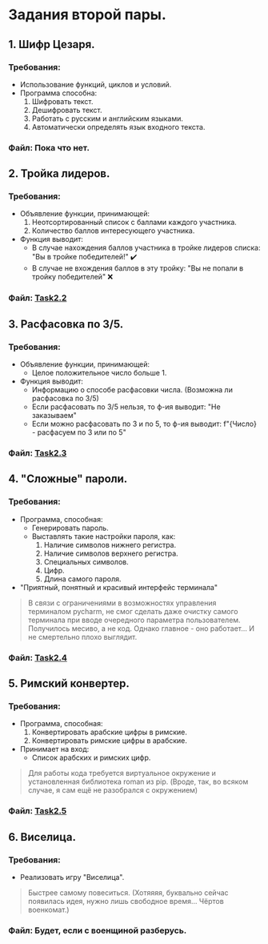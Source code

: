 # Задания второй пары.
## 1. Шифр Цезаря.
### Требования:
- Использование функций, циклов и условий.
- Программа способна:
  1. Шифровать текст.
  2. Дешифровать текст.
  3. Работать с русским и английским языками.
  4. Автоматически определять язык входного текста.
### Файл: Пока что нет.

## 2. Тройка лидеров.
### Требования:
- Объявление функции, принимающей:
  1. Неотсортированный список с баллами каждого участника.
  2. Количество баллов интересующего участника.
- Функция выводит:
  - В случае нахождения баллов участника в тройке лидеров списка:
"Вы в тройке победителей!" ✔️
  - В случае не вхождения баллов в эту тройку:
"Вы не попали в тройку победителей" :x:

### Файл: [Task2.2](https://github.com/BozakGAD/A_bit_of_prog_1_sem/blob/main/source/2_pair/Task2.2.py)

## 3. Расфасовка по 3/5.
### Требования:
- Объявление функции, принимающей:
  - Целое положительное число больше 1.
- Функция выводит:
  - Информацию о способе расфасовки числа. (Возможна ли расфасовка по 3/5)
  - Если расфасовать по 3/5 нельзя, то ф-ия выводит: "Не заказываем"
  - Если можно расфасовать по 3 и по 5, то ф-ия выводит: f"{Число} - расфасуем по 3 или по 5"

### Файл: [Task2.3](https://github.com/BozakGAD/A_bit_of_prog_1_sem/blob/main/source/2_pair/Task2.3.py)
## 4. "Сложные" пароли.
### Требования:
- Программа, способная:
  - Генерировать пароль.
  - Выставлять такие настройки пароля, как:
    1. Наличие символов нижнего регистра.
    2. Наличие символов верхнего регистра.
    3. Специальных символов.
    4. Цифр.
    5. Длина самого пароля.
- "Приятный, понятный и красивый интерфейс терминала"
> В связи с ограничениями в возможностях управления терминалом pycharm, не смог сделать даже очистку самого терминала при вводе очередного параметра пользователем. Получилось месиво, а не код. Однако главное - оно работает... И не смертельно плохо выглядит.

### Файл: [Task2.4](https://github.com/BozakGAD/A_bit_of_prog_1_sem/blob/main/source/2_pair/Task2.4.py)
## 5. Римский конвертер.
### Требования:
- Программа, способная:
  1. Конвертировать арабские цифры в римские.
  2. Конвертировать римские цифры в арабские.
- Принимает на вход:
  - Список арабских и римских цифр.
> Для работы кода требуется виртуальное окружение и установленная библиотека roman из pip. (Вроде, так, во всяком случае, я сам ещё не разобрался с окружением)
### Файл: [Task2.5](https://github.com/BozakGAD/A_bit_of_prog_1_sem/blob/main/source/2_pair/Task2.5.py)
## 6. Виселица.
### Требования:
- Реализовать игру "Виселица".
> Быстрее самому повеситься. (Хотяяяя, буквально сейчас появилась идея, нужно лишь свободное время... Чёртов военкомат.)

### Файл: Будет, если с военщиной разберусь.
